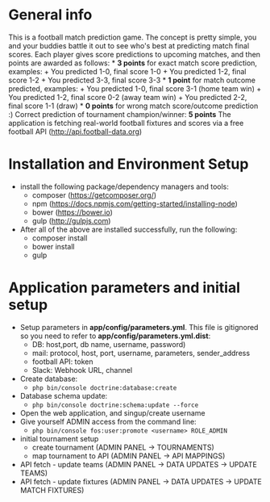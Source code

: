 # General info
This is a football match prediction game.
The concept is pretty simple, you and your buddies battle it out to see who's best at predicting match final scores.
Each player gives score predictions to upcoming matches, and then points are awarded as follows:
    * **3 points** for exact match score prediction, examples:
        + You predicted 1-0, final score 1-0
        + You predicted 1-2, final score 1-2
        + You predicted 3-3, final score 3-3
    * **1 point** for match outcome predicted, examples:
        + You predicted 1-0, final score 3-1  (home team win)
        + You predicted 1-2, final score 0-2  (away team win)
        + You predicted 2-2, final score 1-1  (draw)
    * **0 points** for wrong match score/outcome prediction :)
Correct prediction of tournament champion/winner: **5 points**
The application is fetching real-world football fixtures and scores via a free football API (http://api.football-data.org)

# Installation and Environment Setup
* install the following package/dependency managers and tools:
    + composer (https://getcomposer.org/)
    + npm (https://docs.npmjs.com/getting-started/installing-node)
    + bower (https://bower.io)
    + gulp (http://gulpjs.com)
* After all of the above are installed successfully, run the following:
    + composer install
    + bower install
    + gulp

# Application parameters and initial setup
* Setup parameters in **app/config/parameters.yml**. This file is gitignored so you need to refer to **app/config/parameters.yml.dist**:
    + DB: host,port, db name, username, password)
    + mail: protocol, host, port, username, parameters, sender_address
    + football API: token
    + Slack: Webhook URL, channel
* Create database:
    + `php bin/console doctrine:database:create`
* Database schema update:
    + `php bin/console doctrine:schema:update --force`
* Open the web application, and singup/create username
* Give yourself ADMIN access from the command line:
    + `php bin/console fos:user:promote <username> ROLE_ADMIN`
* initial tournament setup
    + create tournament (ADMIN PANEL -> TOURNAMENTS)
    + map tournament to API (ADMIN PANEL -> API MAPPINGS)
* API fetch - update teams (ADMIN PANEL -> DATA UPDATES -> UPDATE TEAMS)
* API fetch - update fixtures (ADMIN PANEL -> DATA UPDATES -> UPDATE MATCH FIXTURES)